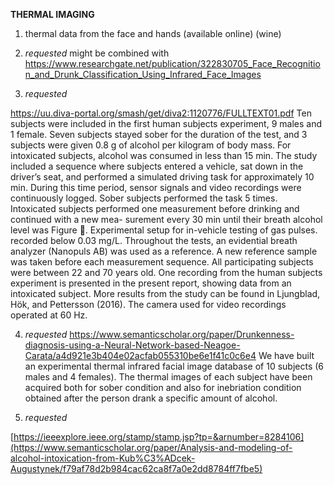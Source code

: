 
**THERMAL IMAGING**

1. thermal data from the face and hands (available online) (wine)

2. *requested*
might be combined with https://www.researchgate.net/publication/322830705_Face_Recognition_and_Drunk_Classification_Using_Infrared_Face_Images 


3. *requested*

https://uu.diva-portal.org/smash/get/diva2:1120776/FULLTEXT01.pdf
Ten subjects were included in the first human
subjects experiment, 9 males and 1 female. Seven subjects stayed
sober for the duration of the test, and 3 subjects were given
0.8 g of alcohol per kilogram of body mass. For intoxicated
subjects, alcohol was consumed in less than 15 min. The study
included a sequence where subjects entered a vehicle, sat down
in the driver’s seat, and performed a simulated driving task for
approximately 10 min. During this time period, sensor signals
and video recordings were continuously logged. Sober subjects
performed the task 5 times. Intoxicated subjects performed one
measurement before drinking and continued with a new mea-
surement every 30 min until their breath alcohol level was
Figure . Experimental setup for in-vehicle testing of gas pulses.
recorded below 0.03 mg/L. Throughout the tests, an evidential
breath analyzer (Nanopuls AB) was used as a reference. A new
reference sample was taken before each measurement sequence.
All participating subjects were between 22 and 70 years old. One
recording from the human subjects experiment is presented in
the present report, showing data from an intoxicated subject.
More results from the study can be found in Ljungblad, Hök,
and Pettersson (2016). The camera used for video recordings
operated at 60 Hz. 

4. *requested*
https://www.semanticscholar.org/paper/Drunkenness-diagnosis-using-a-Neural-Network-based-Neagoe-Carata/a4d921e3b404e02acfab055310be6e1f41c0c6e4
We have built an experimental thermal infrared facial image database of 10 subjects (6 males and 4 females). 
The thermal images of each subject have been acquired both for sober condition 
and also for inebriation condition obtained after the person drank a specific amount of alcohol. 

5. *requested*

[https://ieeexplore.ieee.org/stamp/stamp.jsp?tp=&arnumber=8284106](https://www.semanticscholar.org/paper/Analysis-and-modeling-of-alcohol-intoxication-from-Kub%C3%ADcek-Augustynek/f79af78d2b984cac62ca8f7a0e2dd8784ff7fbe5)
